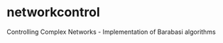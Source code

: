 networkcontrol
==============

Controlling Complex Networks - Implementation of Barabasi algorithms
